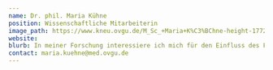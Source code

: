 ```yaml
---
name: Dr. phil. Maria Kühne
position: Wissenschaftliche Mitarbeiterin
image_path: https://www.kneu.ovgu.de/M_Sc_+Maria+K%C3%BChne-height-1772-width-1181-p-1442/_/DSC_8351.JPG
website:
blurb: In meiner Forschung interessiere ich mich für den Einfluss des Facial Feedbacks auf die Verarbeitung von emotionalen Gesichtern. Dabei untersuche ich die Auswirkungen einer Facial Feedback Manipulation sowohl bei gesunden Probanden, als auch bei Parkinson Patienten.
contact: maria.kuehne@med.ovgu.de
---
```

